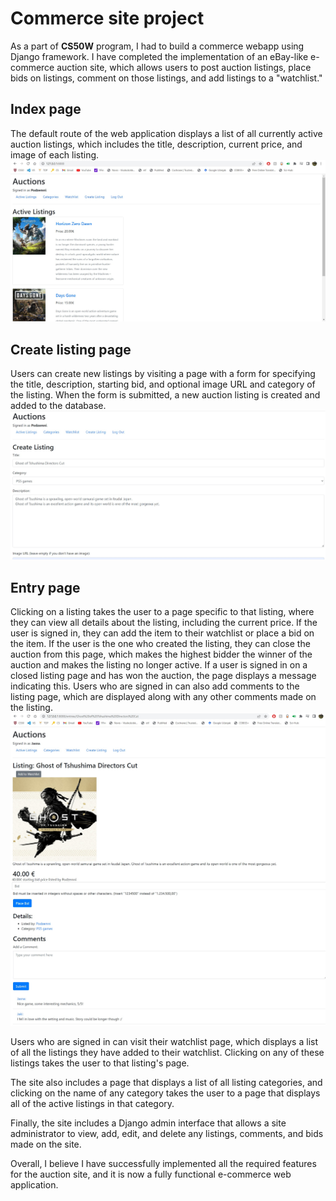 # Commerce site project

As a part of **CS50W** program, I had to build a commerce webapp using Django framework. 
I have completed the implementation of an eBay-like e-commerce auction site, which allows users to post auction listings, place bids on listings, comment on those listings, and add listings to a "watchlist."

## Index page
The default route of the web application displays a list of all currently active auction listings, which includes the title, description, current price, and image of each listing.
![Index page](active_listings.jpg)

## Create listing page
Users can create new listings by visiting a page with a form for specifying the title, description, starting bid, and optional image URL and category of the listing. When the form is submitted, a new auction listing is created and added to the database.
![Create listing page](create_listing.jpg)

## Entry page
Clicking on a listing takes the user to a page specific to that listing, where they can view all details about the listing, including the current price. If the user is signed in, they can add the item to their watchlist or place a bid on the item. If the user is the one who created the listing, they can close the auction from this page, which makes the highest bidder the winner of the auction and makes the listing no longer active. If a user is signed in on a closed listing page and has won the auction, the page displays a message indicating this. Users who are signed in can also add comments to the listing page, which are displayed along with any other comments made on the listing.
![Entry page](entry_page.jpg)

Users who are signed in can visit their watchlist page, which displays a list of all the listings they have added to their watchlist. Clicking on any of these listings takes the user to that listing's page.

The site also includes a page that displays a list of all listing categories, and clicking on the name of any category takes the user to a page that displays all of the active listings in that category.

Finally, the site includes a Django admin interface that allows a site administrator to view, add, edit, and delete any listings, comments, and bids made on the site.

Overall, I believe I have successfully implemented all the required features for the auction site, and it is now a fully functional e-commerce web application.
